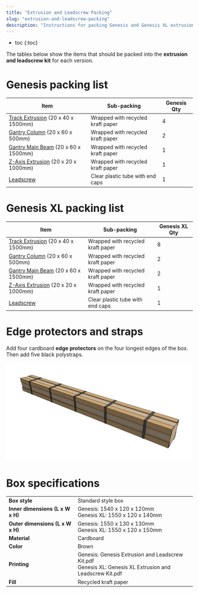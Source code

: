 ```yaml
---
title: "Extrusion and Leadscrew Packing"
slug: "extrusion-and-leadscrew-packing"
description: "Instructions for packing Genesis and Genesis XL extrusion and leadscrew kits"
---
```


* toc
{:toc}

The tables below show the items that should be packed into the **extrusion and leadscrew kit** for each version.

# Genesis packing list

|Item                          |Sub-packing                   |Genesis Qty                   |
|------------------------------|------------------------------|------------------------------|
|[Track Extrusion](../../Extras/bom/extrusions.md#track-extrusion) (20 x 40 x 1500mm)|Wrapped with recycled kraft paper|4
|[Gantry Column](../../Extras/bom/extrusions.md#gantry-column) (20 x 60 x 500mm)|Wrapped with recycled kraft paper|2
|[Gantry Main Beam](../../Extras/bom/extrusions.md#gantry-main-beam) (20 x 60 x 1500mm)|Wrapped with recycled kraft paper|1
|[Z-Axis Extrusion](../../Extras/bom/extrusions.md#z-axis-extrusion) (20 x 20 x 1000mm)|Wrapped with recycled kraft paper|1
|[Leadscrew](../../Extras/bom/drivetrain.md#leadscrew)|Clear plastic tube with end caps|1

# Genesis XL packing list

|Item                          |Sub-packing                   |Genesis XL Qty                |
|------------------------------|------------------------------|------------------------------|
|[Track Extrusion](../../Extras/bom/extrusions.md#track-extrusion) (20 x 40 x 1500mm)|Wrapped with recycled kraft paper|8
|[Gantry Column](../../Extras/bom/extrusions.md#gantry-column) (20 x 60 x 500mm)|Wrapped with recycled kraft paper|2
|[Gantry Main Beam](../../Extras/bom/extrusions.md#gantry-main-beam) (20 x 60 x 1500mm)|Wrapped with recycled kraft paper|2
|[Z-Axis Extrusion](../../Extras/bom/extrusions.md#z-axis-extrusion) (20 x 20 x 1000mm)|Wrapped with recycled kraft paper|1
|[Leadscrew](../../Extras/bom/drivetrain.md#leadscrew)|Clear plastic tube with end caps|1

# Edge protectors and straps
Add four cardboard **edge protectors** on the four longest edges of the box. Then add five black polystraps.

![Screen Shot 2020-06-08 at 2.49.07 PM.png](_images/Screen_Shot_2020-06-08_at_2.49.07_PM.png)

# Box specifications

|                              |                              |
|------------------------------|------------------------------|
|**Box style**                 |Standard style box
|**Inner dimensions (L x W x H)**|Genesis: 1540 x 120 x 120mm<br>Genesis XL: 1550 x 120 x 140mm
|**Outer dimensions (L x W x H)**|Genesis: 1550 x 130 x 130mm<br>Genesis XL: 1550 x 120 x 150mm
|**Material**                  |Cardboard
|**Color**                     |Brown
|**Printing**                  |Genesis: Genesis Extrusion and Leadscrew Kit.pdf<br>Genesis XL: Genesis XL Extrusion and Leadscrew Kit.pdf
|**Fill**                      |Recycled kraft paper

